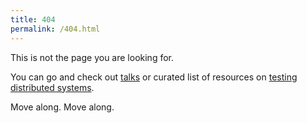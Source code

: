 ```yaml
---
title: 404
permalink: /404.html
---
```


This is not the page you are looking for.

You can go and check out [talks](/talks) or curated list of resources
on [testing distributed systems](/testing-distributed-systems).

Move along. Move along.

